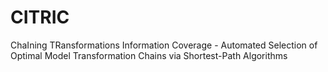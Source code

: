 # CITRIC
ChaIning TRansformations Information Coverage - Automated Selection of Optimal Model Transformation Chains via Shortest-Path Algorithms
